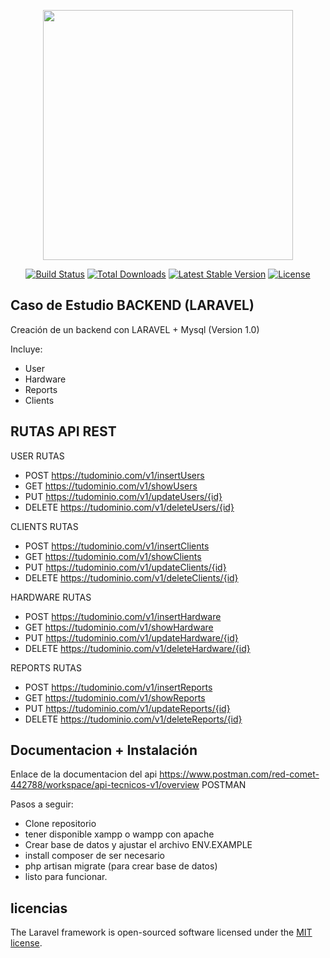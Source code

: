 <p align="center"><a href="https://laravel.com" target="_blank"><img src="https://raw.githubusercontent.com/laravel/art/master/logo-lockup/5%20SVG/2%20CMYK/1%20Full%20Color/laravel-logolockup-cmyk-red.svg" width="400"></a></p>

<p align="center">
<a href="https://travis-ci.org/laravel/framework"><img src="https://travis-ci.org/laravel/framework.svg" alt="Build Status"></a>
<a href="https://packagist.org/packages/laravel/framework"><img src="https://img.shields.io/packagist/dt/laravel/framework" alt="Total Downloads"></a>
<a href="https://packagist.org/packages/laravel/framework"><img src="https://img.shields.io/packagist/v/laravel/framework" alt="Latest Stable Version"></a>
<a href="https://packagist.org/packages/laravel/framework"><img src="https://img.shields.io/packagist/l/laravel/framework" alt="License"></a>
</p>

## Caso de Estudio BACKEND (LARAVEL)

Creación de un backend con LARAVEL + Mysql (Version 1.0)

Incluye:
- User
- Hardware
- Reports
- Clients


## RUTAS API REST

USER RUTAS

- POST https://tudominio.com/v1/insertUsers
- GET  https://tudominio.com/v1/showUsers
- PUT  https://tudominio.com/v1/updateUsers/{id}
- DELETE https://tudominio.com/v1/deleteUsers/{id}


CLIENTS RUTAS

- POST https://tudominio.com/v1/insertClients
- GET  https://tudominio.com/v1/showClients
- PUT  https://tudominio.com/v1/updateClients/{id}
- DELETE  https://tudominio.com/v1/deleteClients/{id}


HARDWARE RUTAS

- POST https://tudominio.com/v1/insertHardware
- GET  https://tudominio.com/v1/showHardware
- PUT  https://tudominio.com/v1/updateHardware/{id}
- DELETE  https://tudominio.com/v1/deleteHardware/{id}

REPORTS RUTAS

- POST https://tudominio.com/v1/insertReports
- GET  https://tudominio.com/v1/showReports
- PUT  https://tudominio.com/v1/updateReports/{id}
- DELETE  https://tudominio.com/v1/deleteReports/{id}

## Documentacion + Instalación

Enlace de la documentacion del api https://www.postman.com/red-comet-442788/workspace/api-tecnicos-v1/overview POSTMAN

Pasos a seguir:
- Clone repositorio
- tener disponible xampp o wampp con apache 
- Crear base de datos y ajustar el archivo ENV.EXAMPLE
- install composer de ser necesario
- php artisan migrate (para crear base de datos)
- listo para funcionar.

## licencias

The Laravel framework is open-sourced software licensed under the [MIT license](https://opensource.org/licenses/MIT).
